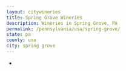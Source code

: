 ```yaml
---
layout: citywineries
title: Spring Grove Wineries
description: Wineries in Spring Grove, PA
permalink: /pennsylvania/usa/spring-grove/
state: pa
county: usa
city: spring grove
---
```

-
